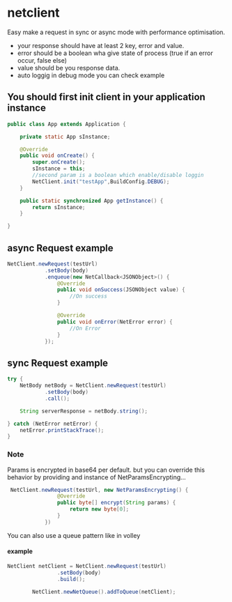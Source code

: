 # netclient

Easy make a request in sync or async mode with performance optimisation.
- your response should have at least 2 key, error and value.
- error should be a boolean wha give state of process (true if an error occur, false else)
- value should be you response data.
- auto loggig in debug mode
you can check example

## You should first init client in your application instance
```Java
public class App extends Application {

    private static App sInstance;

    @Override
    public void onCreate() {
        super.onCreate();
        sInstance = this;
        //second param is a boolean which enable/disable loggin
        NetClient.init("testApp",BuildConfig.DEBUG);
    }

    public static synchronized App getInstance() {
        return sInstance;
    }

}
```
## async Request example
```Java
NetClient.newRequest(testUrl)
            .setBody(body)
            .enqueue(new NetCallback<JSONObject>() {
                @Override
                public void onSuccess(JSONObject value) {
                    //On success
                }

                @Override
                public void onError(NetError error) {
                    //On Error
                }
            });
```          
## sync Request example
```Java
try {
    NetBody netBody = NetClient.newRequest(testUrl)
            .setBody(body)
            .call();

    String serverResponse = netBody.string();

} catch (NetError netError) {
    netError.printStackTrace();
}
```
### Note
Params is encrypted in base64 per default. but you can override this behavior by providing and instance of NetParamsEncrypting...
```Java
 NetClient.newRequest(testUrl, new NetParamsEncrypting() {
                @Override
                public byte[] encrypt(String params) {
                    return new byte[0];
                }
            })
```
You can also use a queue pattern like in volley
#### example
```Java
NetClient netClient = NetClient.newRequest(testUrl)
                .setBody(body)
                .build();

        NetClient.newNetQueue().addToQueue(netClient);
        
```
